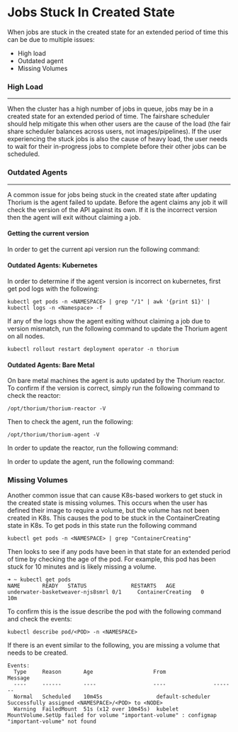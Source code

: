 # Jobs Stuck In Created State

When jobs are stuck in the created state for an extended period of time this
can be due to multiple issues:
- High load
- Outdated agent
- Missing Volumes

### High Load
---
When the cluster has a high number of jobs in queue, jobs may be
in a created state for an extended period of time. The fairshare scheduler
should help mitigate this when other users are the cause of the load (the fair
share scheduler balances across users, not images/pipelines). If the user
experiencing the stuck jobs is also the cause of heavy load, the user needs
to wait for their in-progress jobs to complete before their other jobs can
be scheduled.

### Outdated Agents
---
A common issue for jobs being stuck in the created state after updating Thorium
is the agent failed to update. Before the agent claims any job it will
check the version of the API against its own. If it is the incorrect version
then the agent will exit without claiming a job.

#### Getting the current version
In order to get the current api version run the following command:

<script>
  let base = window.location.origin;
  document.write("<pre>");
  document.write("<code class=\"language-bash  hljs\">");
  document.write("curl " + base + "/api/version");
  document.write("</code>");
  document.write("</pre>");
</script>

#### Outdated Agents: Kubernetes

In order to determine if the agent version is incorrect on kubernetes, first get
pod logs with the following:

```
kubectl get pods -n <NAMESPACE> | grep "/1" | awk '{print $1}' | kubectl logs -n <Namespace> -f
```

If any of the logs show the agent exiting without claiming a job due to
version mismatch, run the following command to update the Thorium
agent on all nodes.

```
kubectl rollout restart deployment operator -n thorium
```

#### Outdated Agents: Bare Metal

On bare metal machines the agent is auto updated by the Thorium reactor. To
confirm if the version is correct, simply run the following command to check the
reactor:
```
/opt/thorium/thorium-reactor -V
```

Then to check the agent, run the following:
```
/opt/thorium/thorium-agent -V
```

In order to update the reactor, run the following command:

<script>
  let hostname = window.location.hostname;
  document.write("<pre>");
  document.write("<code class=\"language-bash  hljs\">");
  document.write("curl " + hostname + ":39080/api/binaries/linux/x86-64/thorium-reactor -o thorium-reactor");
  document.write("</code>");
  document.write("</pre>");
</script>

In order to update the agent, run the following command:

<script>
  document.write("<pre>");
  document.write("<code class=\"language-bash  hljs\">");
  document.write("curl " + hostname + ":39080/api/binaries/linux/x86-64/thorium-agent -o thorium-agent");
  document.write("</code>");
  document.write("</pre>");
</script>

### Missing Volumes

Another common issue that can cause K8s-based workers to get stuck in the
created state is missing volumes. This occurs when the user has defined their image
to require a volume, but the volume has not been created in K8s. This causes
the pod to be stuck in the ContainerCreating state in K8s. To get pods in
this state run the following command

```
kubectl get pods -n <NAMESPACE> | grep "ContainerCreating"
```

Then looks to see if any pods have been in that state for an extended period of
time by checking the age of the pod. For example, this pod has been stuck for 10
minutes and is likely missing a volume.

```
➜ ~ kubectl get pods
NAME       READY   STATUS              RESTARTS   AGE
underwater-basketweaver-njs8smrl 0/1     ContainerCreating   0          10m
```

To confirm this is the issue describe the pod with the following command and
check the events:

```
kubectl describe pod/<POD> -n <NAMESPACE>
```

If there is an event similar to the following, you are missing a volume
that needs to be created.


```
Events:
  Type     Reason       Age                   From               Message
  ----     ------       ----                  ----               -------
  Normal   Scheduled    10m45s                 default-scheduler  Successfully assigned <NAMESPACE>/<POD> to <NODE>
  Warning  FailedMount  51s (x12 over 10m45s)  kubelet            MountVolume.SetUp failed for volume "important-volume" : configmap "important-volume" not found
````
